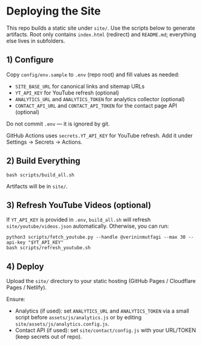 # Deploying the Site

This repo builds a static site under `site/`. Use the scripts below to generate artifacts. Root only contains `index.html` (redirect) and `README.md`; everything else lives in subfolders.

## 1) Configure

Copy `config/env.sample` to `.env` (repo root) and fill values as needed:

- `SITE_BASE_URL` for canonical links and sitemap URLs
- `YT_API_KEY` for YouTube refresh (optional)
- `ANALYTICS_URL` and `ANALYTICS_TOKEN` for analytics collector (optional)
- `CONTACT_API_URL` and `CONTACT_API_TOKEN` for the contact page API (optional)

Do not commit `.env` — it is ignored by git.

GitHub Actions uses `secrets.YT_API_KEY` for YouTube refresh. Add it under Settings → Secrets → Actions.

## 2) Build Everything

```
bash scripts/build_all.sh
```

Artifacts will be in `site/`.

## 3) Refresh YouTube Videos (optional)

If `YT_API_KEY` is provided in `.env`, `build_all.sh` will refresh `site/youtube/videos.json` automatically. Otherwise, you can run:

```
python3 scripts/fetch_youtube.py --handle @verininmutfagi --max 30 --api-key "$YT_API_KEY"
bash scripts/refresh_youtube.sh
```

## 4) Deploy

Upload the `site/` directory to your static hosting (GitHub Pages / Cloudflare Pages / Netlify).

Ensure:

- Analytics (if used): set `ANALYTICS_URL` and `ANALYTICS_TOKEN` via a small script before `assets/js/analytics.js` or by editing `site/assets/js/analytics.config.js`.
- Contact API (if used): set `site/contact/config.js` with your URL/TOKEN (keep secrets out of repo).
